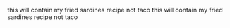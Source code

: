 this will contain my fried sardines recipe
not taco
this will contain my fried sardines recipe
not taco
